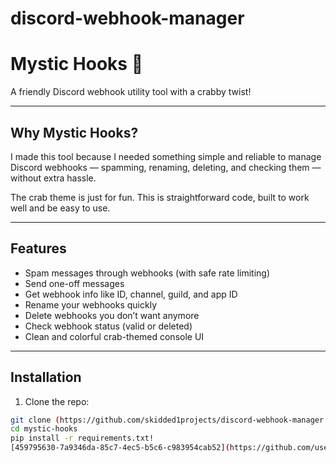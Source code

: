 # discord-webhook-manager
# Mystic Hooks 🦀

A friendly Discord webhook utility tool with a crabby twist!

---

## Why Mystic Hooks?

I made this tool because I needed something simple and reliable to manage Discord webhooks — spamming, renaming, deleting, and checking them — without extra hassle.

The crab theme is just for fun. This is straightforward code, built to work well and be easy to use.

---

## Features

- Spam messages through webhooks (with safe rate limiting)  
- Send one-off messages  
- Get webhook info like ID, channel, guild, and app ID  
- Rename your webhooks quickly  
- Delete webhooks you don’t want anymore  
- Check webhook status (valid or deleted)  
- Clean and colorful crab-themed console UI  

---

## Installation

1. Clone the repo:

```bash
git clone (https://github.com/skidded1projects/discord-webhook-manager.git)
cd mystic-hooks
pip install -r requirements.txt!
[459795630-7a9346da-85c7-4ec5-b5c6-c983954cab52](https://github.com/user-attachments/assets/223ded41-3046-40b9-8701-ebf5c521a94f)
